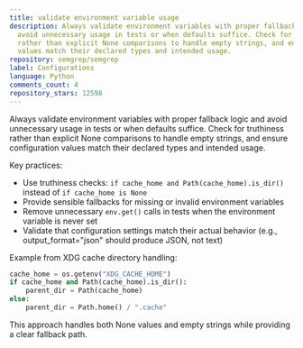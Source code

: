 ```yaml
---
title: validate environment variable usage
description: Always validate environment variables with proper fallback logic and
  avoid unnecessary usage in tests or when defaults suffice. Check for truthiness
  rather than explicit None comparisons to handle empty strings, and ensure configuration
  values match their declared types and intended usage.
repository: semgrep/semgrep
label: Configurations
language: Python
comments_count: 4
repository_stars: 12598
---
```


Always validate environment variables with proper fallback logic and avoid unnecessary usage in tests or when defaults suffice. Check for truthiness rather than explicit None comparisons to handle empty strings, and ensure configuration values match their declared types and intended usage.

Key practices:
- Use truthiness checks: `if cache_home and Path(cache_home).is_dir()` instead of `if cache_home is None`
- Provide sensible fallbacks for missing or invalid environment variables
- Remove unnecessary `env.get()` calls in tests when the environment variable is never set
- Validate that configuration settings match their actual behavior (e.g., output_format="json" should produce JSON, not text)

Example from XDG cache directory handling:
```python
cache_home = os.getenv("XDG_CACHE_HOME")
if cache_home and Path(cache_home).is_dir():
    parent_dir = Path(cache_home)
else:
    parent_dir = Path.home() / ".cache"
```

This approach handles both None values and empty strings while providing a clear fallback path.